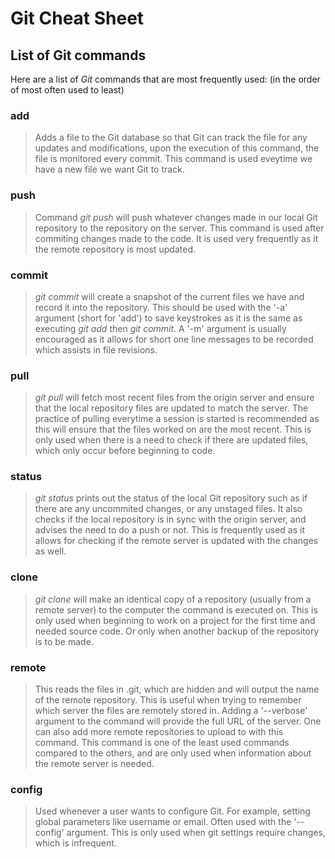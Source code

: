 # Git Cheat Sheet

## List of Git commands

Here are a list of *Git* commands that are most frequently used:
(in the order of most often used to least)

### add

> Adds a file to the Git database so that Git can track the file for any updates and modifications, upon the execution of this command, the file is monitored every commit. This command is used eveytime we have a new file we want Git to track.

### push

> Command *git push* will push whatever changes made in our local Git repository to the repository on the server. This command is used after commiting changes made to the code. It is used very frequently as it the remote repository is most updated.  

### commit

> *git commit* will create a snapshot of the current files we have and record it into the repository. This should be used with the '-a' argument (short for 'add') to save keystrokes as it is the same as executing *git add* then *git commit*. A '-m' argument is usually encouraged as it allows for short one line messages to be recorded which assists in file revisions.

### pull

> *git pull* will fetch most recent files from the origin server and ensure that the local repository files are updated to match the server. The practice of pulling everytime a session is started is recommended as this will ensure that the files worked on are the most recent. This is only used when there is a need to check if there are updated files, which only occur before beginning to code.

### status
> *git status* prints out the status of the local Git repository such as if there are any uncommited changes, or any unstaged files. It also checks if the local repository is in sync with the origin server, and advises the need to do a push or not. This is frequently used as it allows for checking if the remote server is updated with the changes as well.  

### clone
> *git clone* will make an identical copy of a repository (usually from a remote server) to the computer the command is executed on. This is only used when beginning to work on a project for the first time and needed source code. Or only when another backup of the repository is to be made.

### remote
> This reads the files in .git, which are hidden and will output the name of the remote repository. This is useful when trying to remember which server the files are remotely stored in. Adding a '--verbose' argument to the command will provide the full URL of the server. One can also add more remote repositories to upload to with this command. This command is one of the least used commands compared to the others, and are only used when information about the remote server is needed.

### config
> Used whenever a user wants to configure Git. For example, setting global parameters like username or email. Often used with the '--config' argument. This is only used when git settings require changes, which is infrequent. 



